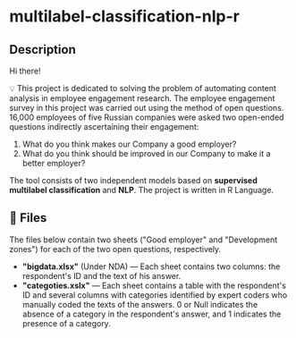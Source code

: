 # multilabel-classification-nlp-r

## Description
Hi there! 

💡 This project is dedicated to solving the problem of automating content analysis in employee engagement research. The employee engagement survey in this project was carried out using the method of open questions. 16,000 employees of five Russian companies were asked two open-ended questions indirectly ascertaining their engagement:
1) What do you think makes our Company a good employer?
2) What do you think should be improved in our Company to make it a better employer?

The tool consists of two independent models based on **supervised multilabel classification** and **NLP**. 
The project is written in R Language.


## 📁 Files
The files below contain two sheets ("Good employer" and "Development zones") for each of the two open questions, respectively.

- **"bigdata.xlsx"** (Under NDA) — Each sheet contains two columns: the respondent's ID and the text of his answer.
- **"categoties.xslx"** — Each sheet contains a table with the respondent's ID and several columns with categories identified by expert coders who manually coded the texts of the answers. 0 or Null indicates the absence of a category in the respondent's answer, and 1 indicates the presence of a category.
